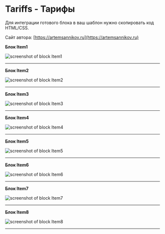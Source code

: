 Tariffs - Тарифы
=====================

Для интеграции готового блока в ваш шаблон нужно скопировать код HTML/CSS.

Сайт автора: [https://artemsannikov.ru](https://artemsannikov.ru)

**Блок Item1**

![screenshot of block Item1](https://user-images.githubusercontent.com/31792522/69123793-0c08ea00-0ac4-11ea-9f8f-5d357e0c4430.jpg)

<hr>

**Блок Item2**

![screenshot of block Item2](https://user-images.githubusercontent.com/31792522/69122343-630cc000-0ac0-11ea-9917-a4eb0c3e08ef.jpg)

<hr>

**Блок Item3**

![screenshot of block Item3](https://user-images.githubusercontent.com/31792522/69123139-6c972780-0ac2-11ea-8288-802294c33668.jpg)

<hr>

**Блок Item4**

![screenshot of block Item4](https://user-images.githubusercontent.com/31792522/69123665-c0eed700-0ac3-11ea-8575-90d5ce38b473.jpg)

<hr>

**Блок Item5**

![screenshot of block Item5]()

<hr>

**Блок Item6**

![screenshot of block Item6]()

<hr>

**Блок Item7**

![screenshot of block Item7]()

<hr>

**Блок Item8**

![screenshot of block Item8]()

<hr>